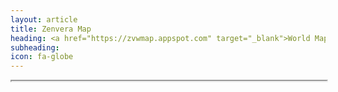 ```yaml
---
layout: article
title: Zenvera Map
heading: <a href="https://zvwmap.appspot.com" target="_blank">World Map</a>
subheading:
icon: fa-globe
---
```

<div style="width:100%; position: relative;  height: 0; padding-bottom: 50%;"><iframe src="https://zvwmap.appspot.com/" style="width:100%; height: 100%;"></div>